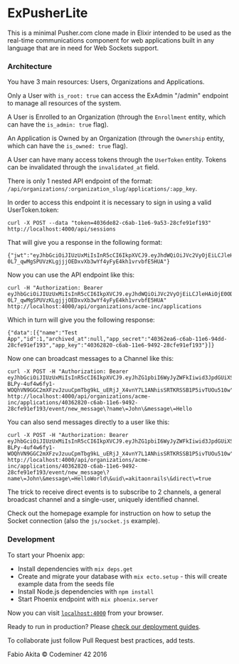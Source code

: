 # ExPusherLite

This is a minimal Pusher.com clone made in Elixir intended to be used as the real-time communications component for web applications built in any language that are in need for Web Sockets support.

### Architecture

You have 3 main resources: Users, Organizations and Applications.

Only a User with `is_root: true` can access the ExAdmin "/admin" endpoint to manage all resources of the system.

A User is Enrolled to an Organization (through the `Enrollment` entity, which can have the `is_admin: true` flag).

An Application is Owned by an Organization (through the `Ownership` entity, which can have the `is_owned: true` flag).

A User can have many access tokens through the `UserToken` entity. Tokens can be invalidated through the `invalidated_at` field.

There is only 1 nested API endpoint of the format: `/api/organizations/:organization_slug/applications/:app_key`.

In order to access this endpoint it is necessary to sign in using a valid UserToken.token:

    curl -X POST --data "token=4036de82-c6ab-11e6-9a53-28cfe91ef193" http://localhost:4000/api/sessions

That will give you a response in the following format:

    {"jwt":"eyJhbGciOiJIUzUxMiIsInR5cCI6IkpXVCJ9.eyJhdWQiOiJVc2VyOjEiLCJleHAiOjE0ODMxODExNTgsImlhdCI6MTQ4MjMxNzE1OCwiaXNzIjoiRXhQdXNoZXJMaXRlIiwianRpIjoiNDZmOGYxZGUtOGQ3Yy00NGJhLWJhYTEtMWYyMjBhNDU4ZGE3IiwicGVtIjp7fSwic3ViIjoiVXNlcjoxIiwidHlwIjoiYWNjZXNzIn0.oScVwLC6hoOwdQ_b6xDiN2BITE8v98FoAA5s-0L7_qwMgSPUVzKLgjjjOEDxvXb3wYf4yFyE4kh1vrvbfE5HUA"}

Now you can use the API endpoint like this:

    curl -H "Authorization: Bearer eyJhbGciOiJIUzUxMiIsInR5cCI6IkpXVCJ9.eyJhdWQiOiJVc2VyOjEiLCJleHAiOjE0ODMxODExNTgsImlhdCI6MTQ4MjMxNzE1OCwiaXNzIjoiRXhQdXNoZXJMaXRlIiwianRpIjoiNDZmOGYxZGUtOGQ3Yy00NGJhLWJhYTEtMWYyMjBhNDU4ZGE3IiwicGVtIjp7fSwic3ViIjoiVXNlcjoxIiwidHlwIjoiYWNjZXNzIn0.oScVwLC6hoOwdQ_b6xDiN2BITE8v98FoAA5s-0L7_qwMgSPUVzKLgjjjOEDxvXb3wYf4yFyE4kh1vrvbfE5HUA" http://localhost:4000/api/organizations/acme-inc/applications

Which in turn will give you the following response:

    {"data":[{"name":"Test App","id":1,"archived_at":null,"app_secret":"40362ea6-c6ab-11e6-94dd-28cfe91ef193","app_key":"40362820-c6ab-11e6-9492-28cfe91ef193"}]}

Now one can broadcast messages to a Channel like this:

    curl -X POST -H "Authorization: Bearer eyJhbGciOiJIUzUxMiIsInR5cCI6IkpXVCJ9.eyJhZG1pbiI6WyJyZWFkIiwid3JpdGUiXSwiYXBpIjpbInJlYWQiLCJ3cml0ZSJdLCJhdWQiOiJVc2VyOjEiLCJjaGFubmVsIjpbXSwiZXhwIjoxNDgyNTE3NDM4LCJpYXQiOjE0ODIzNDQ2MzgsImlzcyI6IkV4UHVzaGVyTGl0ZSIsImp0aSI6IjJmYzFjY2VhLTFjM2QtNDA4MS1hZGEwLWQwNGEzZGNkN2Q3ZSIsInBlbSI6e30sInN1YiI6IlVzZXI6MSIsInR5cCI6ImFjY2VzcyJ9.-BLPy-4uf4w6fy1-WOQhVN9GGC2mXFzvJzuuCpmTbg9kL_uERjJ_X4vnY7L1ANhisSRTKRSSB1P5ivTUOu510w" http://localhost:4000/api/organizations/acme-inc/applications/40362820-c6ab-11e6-9492-28cfe91ef193/event/new_message\?name\=John\&message\=Hello

You can also send messages directly to a user like this:

    curl -X POST -H "Authorization: Bearer eyJhbGciOiJIUzUxMiIsInR5cCI6IkpXVCJ9.eyJhZG1pbiI6WyJyZWFkIiwid3JpdGUiXSwiYXBpIjpbInJlYWQiLCJ3cml0ZSJdLCJhdWQiOiJVc2VyOjEiLCJjaGFubmVsIjpbXSwiZXhwIjoxNDgyNTE3NDM4LCJpYXQiOjE0ODIzNDQ2MzgsImlzcyI6IkV4UHVzaGVyTGl0ZSIsImp0aSI6IjJmYzFjY2VhLTFjM2QtNDA4MS1hZGEwLWQwNGEzZGNkN2Q3ZSIsInBlbSI6e30sInN1YiI6IlVzZXI6MSIsInR5cCI6ImFjY2VzcyJ9.-BLPy-4uf4w6fy1-WOQhVN9GGC2mXFzvJzuuCpmTbg9kL_uERjJ_X4vnY7L1ANhisSRTKRSSB1P5ivTUOu510w" http://localhost:4000/api/organizations/acme-inc/applications/40362820-c6ab-11e6-9492-28cfe91ef193/event/new_message\?name\=John\&message\=HelloWorld\&uid\=akitaonrails\&direct\=true

The trick to receive direct events is to subscribe to 2 channels, a general broadcast channel and a single-user, uniquely identified channel.

Check out the homepage example for instruction on how to setup the Socket connection (also the `js/socket.js` example).

### Development

To start your Phoenix app:

  * Install dependencies with `mix deps.get`
  * Create and migrate your database with `mix ecto.setup` - this will create example data from the seeds file
  * Install Node.js dependencies with `npm install`
  * Start Phoenix endpoint with `mix phoenix.server`

Now you can visit [`localhost:4000`](http://localhost:4000) from your browser.

Ready to run in production? Please [check our deployment guides](http://www.phoenixframework.org/docs/deployment).

To collaborate just follow Pull Request best practices, add tests.

Fabio Akita &copy; Codeminer 42 2016
